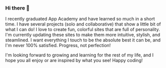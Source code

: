 ### Hi there 👋

I recently graduated App Academy and have learned so much in a short time. I have several projects (solo and collaborative) that show a little bit of what I can do! I love to create fun, colorful sites that are full of personality. I'm currently updating these sites to make them more intuitive, stylish, and steamlined. I want everything I touch to be the absolute best it can be, and I'm never 100% satisfied. Progress, not perfection! 

I'm looking forward to growing and learning for the rest of my life, and I hope you all enjoy or are inspired by what you see! Happy coding!

<!--
**CamTangalakis/CamTangalakis** is a ✨ _special_ ✨ repository because its `README.md` (this file) appears on your GitHub profile.

Here are some ideas to get you started:

- 🔭 I’m currently working on ...
- 🌱 I’m currently learning ...
- 👯 I’m looking to collaborate on ...
- 🤔 I’m looking for help with ...
- 💬 Ask me about ...
- 📫 How to reach me: ...
- 😄 Pronouns: ...
- ⚡ Fun fact: ...
-->
